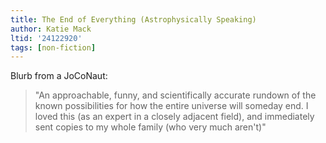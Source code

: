 ```yaml
---
title: The End of Everything (Astrophysically Speaking)
author: Katie Mack
ltid: '24122920'
tags: [non-fiction]
---
```


Blurb from a JoCoNaut:

> "An approachable, funny, and scientifically accurate rundown of the known
> possibilities for how the entire universe will someday end. I loved this (as
> an expert in a closely adjacent field), and immediately sent copies to my
> whole family (who very much aren't)"
